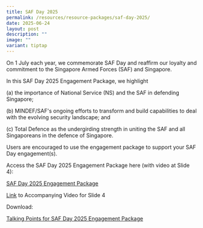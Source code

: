 ```yaml
---
title: SAF Day 2025
permalink: /resources/resource-packages/saf-day-2025/
date: 2025-06-24
layout: post
description: ""
image: ""
variant: tiptap
---
```

<p>On 1 July each year, we commemorate SAF Day and reaffirm our loyalty and
commitment to the Singapore Armed Forces (SAF) and Singapore.</p>
<p>In this SAF Day 2025 Engagement Package, we highlight</p>
<p>(a) the importance of National Service (NS) and the SAF in defending Singapore;</p>
<p>(b) MINDEF/SAF's ongoing efforts to transform and build capabilities to
deal with the evolving security landscape; and</p>
<p>(c) Total Defence as the undergirding strength in uniting the SAF and
all Singaporeans in the defence of Singapore.</p>
<p>Users are encouraged to use the engagement package to support your SAF
Day engagement(s).</p>
<p>Access the SAF Day 2025 Engagement Package here (with video at Slide 4):</p>
<p><a href="/files/packages/SG101_Copy__SAF_Day_2025__updated__compressed.pdf" rel="noopener nofollow" target="_blank">SAF Day 2025 Engagement Package</a>
</p>
<p><a href="https://www.facebook.com/watch/?ref=search&amp;v=1430625487030706&amp;external_log_id=3b47c615-d7c4-4d1f-9800-2395b1ce41b7&amp;q=%22We%20Will%20Carry%20On%22%20mindef" rel="noopener nofollow" target="_blank">Link</a> to
Accompanying Video for Slide 4</p>
<p></p>
<p>Download:</p>
<p><a href="/files/packages/Talking_Points_for_SAF_Day_2025__For_Public_.pdf" rel="noopener nofollow" target="_blank">Talking Points for SAF Day 2025 Engagement Package</a>
</p>
<p></p>
<p></p>